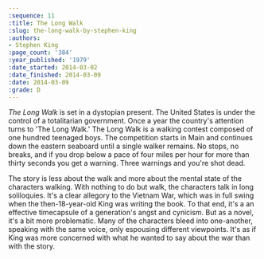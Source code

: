 ```yaml
---
:sequence: 11
:title: The Long Walk
:slug: the-long-walk-by-stephen-king
:authors:
- Stephen King
:page_count: '384'
:year_published: '1979'
:date_started: 2014-03-02
:date_finished: 2014-03-09
:date: 2014-03-09
:grade: D
---
```

_The Long Walk_ is set in a dystopian present. The United States is under the control of a totalitarian government. Once a year the country's attention turns to 'The Long Walk.' 	The Long Walk is a walking contest composed of one hundred teenaged boys. The competition starts in Main and continues down the eastern seaboard until a single walker remains. No stops, no breaks, and if you drop below a pace of four miles per hour for more than thirty seconds you get a warning. Three warnings and you're shot dead.

The story is less about the walk and more about the mental state of the characters walking. With nothing to do but walk, the characters talk in long soliloquies. It's a clear allegory to the Vietnam War, which was in full swing when the then-18-year-old King was writing the book. To that end, it's a an effective timecapsule of a generation's angst and cynicism. But as a novel, it's a bit more problematic. Many of the characters bleed into one-another, speaking with the same voice, only espousing different viewpoints. It's as if King was more concerned with what he wanted to say about the war than with the story.

